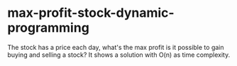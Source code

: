# max-profit-stock-dynamic-programming
The stock has a price each day, what's the max profit is it possible to gain buying and selling a stock?  It shows a solution with O(n) as time complexity.  
